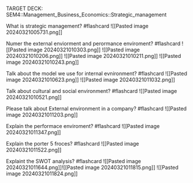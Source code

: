 TARGET DECK: SEM4::Management_Business_Economics::Strategic_management

What is strategic management? #flashcard 
![[Pasted image 20240321005731.png]]
<!--ID: 1710979588170-->


Numer the external enviorment and perormance enviroment? #flashcard 
![[Pasted image 20240321010303.png]]
![[Pasted image 20240321010206.png]]
![[Pasted image 20240321010211.png]]
![[Pasted image 20240321010243.png]]
<!--ID: 1710979588175-->



Talk about the model we use for internal evnironment? #flashcard 
![[Pasted image 20240321010623.png]]
![[Pasted image 20240321011032.png]]
<!--ID: 1710979588179-->



Talk about cultural and social environment? #flashcard 
![[Pasted image 20240321010521.png]]
<!--ID: 1710979588183-->


Please talk about External environment in a company? #flashcard 
![[Pasted image 20240321011203.png]]
<!--ID: 1710980379033-->


Explain the performace enviroment? #flashcard 
![[Pasted image 20240321011347.png]]
<!--ID: 1710980379039-->



Explain the porter 5 froces? #flashcard 
![[Pasted image 20240321011522.png]]
<!--ID: 1710980379044-->


Explaint the SWOT analysis? #flashcard 
![[Pasted image 20240321011644.png]]![[Pasted image 20240321011815.png]]
![[Pasted image 20240321011824.png]]
<!--ID: 1710980379049-->
